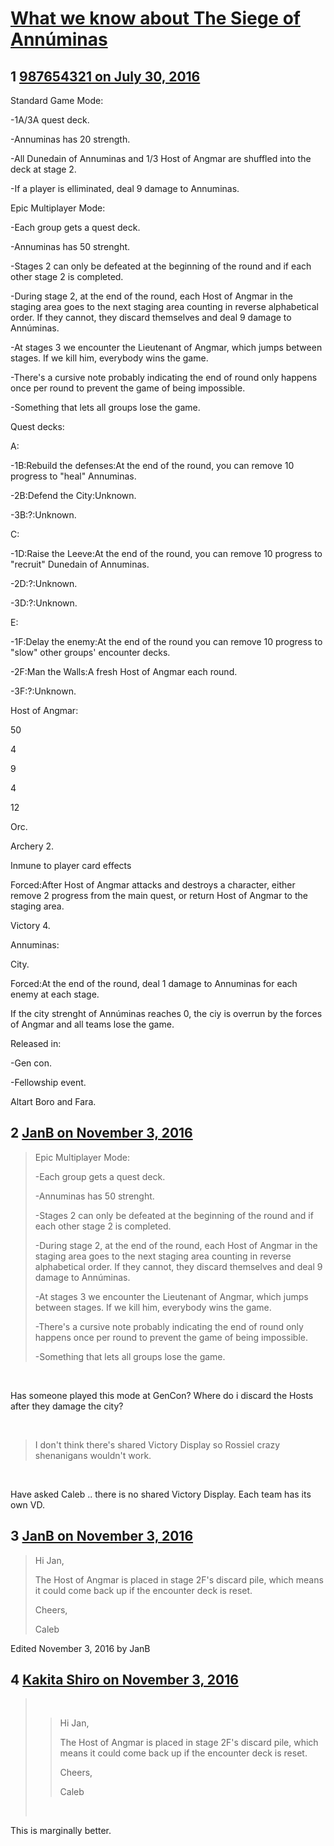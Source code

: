 # [What we know about The Siege of Annúminas](https://community.fantasyflightgames.com/topic/226227-what-we-know-about-the-siege-of-ann%C3%BAminas/)

## 1 [987654321 on July 30, 2016](https://community.fantasyflightgames.com/topic/226227-what-we-know-about-the-siege-of-ann%C3%BAminas/?do=findComment&comment=2334510)

Standard Game Mode:

-1A/3A quest deck.

-Annuminas has 20 strength.

-All Dunedain of Annuminas and 1/3 Host of Angmar are shuffled into the deck at stage 2.

-If a player is elliminated, deal 9 damage to Annuminas.

Epic Multiplayer Mode:

-Each group gets a quest deck.

-Annuminas has 50 strenght.

-Stages 2 can only be defeated at the beginning of the round and if each other stage 2 is completed.

-During stage 2, at the end of the round, each Host of Angmar in the staging area goes to the next staging area counting in reverse alphabetical order. If they cannot, they discard themselves and deal 9 damage to Annúminas.

-At stages 3 we encounter the Lieutenant of Angmar, which jumps between stages. If we kill him, everybody wins the game.

-There's a cursive note probably indicating the end of round only happens once per round to prevent the game of being impossible.

-Something that lets all groups lose the game.

Quest decks:

A:

-1B:Rebuild the defenses:At the end of the round, you can remove 10 progress to "heal" Annuminas.

-2B:Defend the City:Unknown.

-3B:?:Unknown.

C:

-1D:Raise the Leeve:At the end of the round, you can remove 10 progress to "recruit" Dunedain of Annuminas.

-2D:?:Unknown.

-3D:?:Unknown.

E:

-1F:Delay the enemy:At the end of the round you can remove 10 progress to "slow" other groups' encounter decks.

-2F:Man the Walls:A fresh Host of Angmar each round.

-3F:?:Unknown.

Host of Angmar:

50

4

9

4

12

Orc.

Archery 2.

Inmune to player card effects

Forced:After Host of Angmar attacks and destroys a character, either remove 2 progress from the main quest, or return Host of Angmar to the staging area.

Victory 4.

Annuminas:

City.

Forced:At the end of the round, deal 1 damage to Annuminas for each enemy at each stage.

If the city strenght of Annúminas reaches 0, the ciy is overrun by the forces of Angmar and all teams lose the game.

Released in:

-Gen con.

-Fellowship event.

Altart Boro and Fara.

## 2 [JanB on November 3, 2016](https://community.fantasyflightgames.com/topic/226227-what-we-know-about-the-siege-of-ann%C3%BAminas/?do=findComment&comment=2486367)

> Epic Multiplayer Mode:
> 
> -Each group gets a quest deck.
> 
> -Annuminas has 50 strenght.
> 
> -Stages 2 can only be defeated at the beginning of the round and if each other stage 2 is completed.
> 
> -During stage 2, at the end of the round, each Host of Angmar in the staging area goes to the next staging area counting in reverse alphabetical order. If they cannot, they discard themselves and deal 9 damage to Annúminas.
> 
> -At stages 3 we encounter the Lieutenant of Angmar, which jumps between stages. If we kill him, everybody wins the game.
> 
> -There's a cursive note probably indicating the end of round only happens once per round to prevent the game of being impossible.
> 
> -Something that lets all groups lose the game.

 

Has someone played this mode at GenCon? Where do i discard the Hosts after they damage the city?

 

> I don't think there's shared Victory Display so Rossiel crazy shenanigans wouldn't work.

 

Have asked Caleb .. there is no shared Victory Display. Each team has its own VD.

## 3 [JanB on November 3, 2016](https://community.fantasyflightgames.com/topic/226227-what-we-know-about-the-siege-of-ann%C3%BAminas/?do=findComment&comment=2487295)

> Hi Jan,
> 
> The Host of Angmar is placed in stage 2F's discard pile, which means it could come back up if the encounter deck is reset.
> 
> Cheers,
> 
> Caleb

Edited November 3, 2016 by JanB

## 4 [Kakita Shiro on November 3, 2016](https://community.fantasyflightgames.com/topic/226227-what-we-know-about-the-siege-of-ann%C3%BAminas/?do=findComment&comment=2487304)

>  
> 
> > Hi Jan,
> > 
> > The Host of Angmar is placed in stage 2F's discard pile, which means it could come back up if the encounter deck is reset.
> > 
> > Cheers,
> > 
> > Caleb
> 
>  

This is marginally better.

